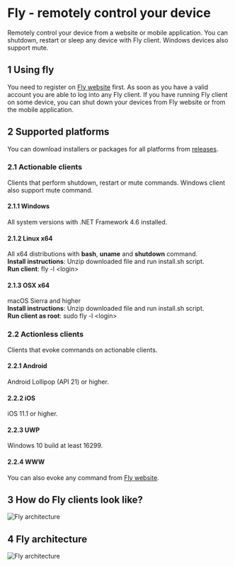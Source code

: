 # Fly - remotely control your device
Remotely control your device from a website or mobile application. You can shutdown, restart or sleep any device with Fly client. Windows devices also support mute.

## 1 Using fly
You need to register on [Fly website](https://fly.starekit.cz/) first. As soon as you have a valid account you are able to log into any Fly client. If you have running Fly client on some device, you can shut down your devices from Fly website or from the mobile application.

## 2 Supported platforms
You can download installers or packages for all platforms from [releases](https://github.com/starek4/fly/releases/latest).

### 2.1 Actionable clients
Clients that perform shutdown, restart or mute commands. Windows client also support mute command.

#### 2.1.1 Windows
All system versions with .NET Framework 4.6 installed.

#### 2.1.2 Linux x64
All x64 distributions with **bash**, **uname** and **shutdown** command.<br />
**Install instructions**: Unzip downloaded file and run install.sh script.<br />
**Run client**: fly -l \<login\>

#### 2.1.3 OSX x64
macOS Sierra and higher<br />
**Install instructions**: Unzip downloaded file and run install.sh script.<br />
**Run client as root**: sudo fly -l \<login\>

### 2.2 Actionless clients
Clients that evoke commands on actionable clients.

#### 2.2.1 Android
Android Lollipop (API 21) or higher.

#### 2.2.2 iOS
iOS 11.1 or higher.

#### 2.2.3 UWP
Windows 10 build at least 16299.

#### 2.2.4 WWW
You can also evoke any command from [Fly website](https://fly.starekit.cz/).

## 3 How do Fly clients look like?
![Fly architecture](https://starekit.cz/git/fly_wide.png)

## 4 Fly architecture
![Fly architecture](https://starekit.cz/git/fly_architecture_v21.png)
